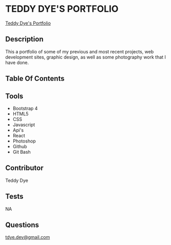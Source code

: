 # TEDDY DYE'S PORTFOLIO
[Teddy Dye's Portfolio](https://tdev77.github.io/teddydyeportfolio.io/)
## Description
 This a portfolio of some of my previous and most recent projects, web development sites, graphic design, as well as some photography work that I have done. 
 ## Table Of Contents

## Tools
* Bootstrap 4
* HTML5 
* CSS
* Javascript
* Api's
* React
* Photoshop
* Github
* Git Bash

## Contributor 
Teddy Dye

## Tests
NA
## Questions
tdye.dev@gmail.com

